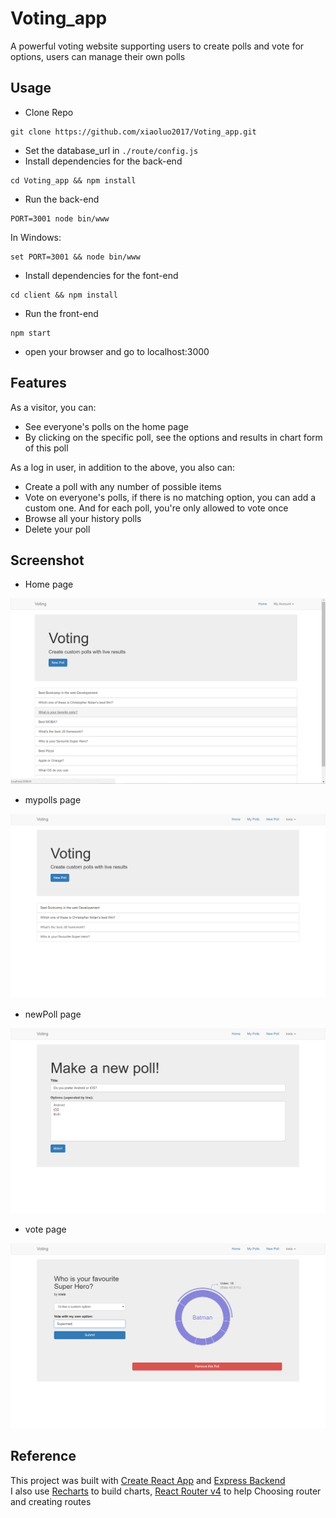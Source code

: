 # Voting_app
A powerful voting website supporting users to create polls and vote for options, users can manage their own polls

## Usage
* Clone Repo 
```
git clone https://github.com/xiaoluo2017/Voting_app.git
```
* Set the database_url in ```./route/config.js```
* Install dependencies for the back-end 
```
cd Voting_app && npm install
```
* Run the back-end 
```
PORT=3001 node bin/www
```
In Windows: 
```
set PORT=3001 && node bin/www
```
* Install dependencies for the font-end 
```
cd client && npm install
```
* Run the front-end 
```
npm start
```
* open your browser and go to localhost:3000

## Features
As a visitor, you can:
* See everyone's polls on the home page
* By clicking on the specific poll, see the options and results in chart form of this poll 

As a log in user, in addition to the above, you also can:
* Create a poll with any number of possible items
* Vote on everyone's polls, if there is no matching option, you can add a custom one. And for each poll, you're only allowed to vote once
* Browse all your history polls
* Delete your poll

## Screenshot
* Home page
<img src="https://github.com/xiaoluo2017/Voting_app/blob/master/images/home.PNG">

* mypolls page
<img src="https://github.com/xiaoluo2017/Voting_app/blob/master/images/myPolls.PNG">

* newPoll page
<img src="https://github.com/xiaoluo2017/Voting_app/blob/master/images/newPoll.PNG">

* vote page
<img src="https://github.com/xiaoluo2017/Voting_app/blob/master/images/poll.PNG">

## Reference
This project was built with [Create React App](https://github.com/facebookincubator/create-react-app) and [Express Backend](https://daveceddia.com/create-react-app-express-backend/)</br>
I also use [Recharts](http://recharts.org/#/zh-CN/guide) to build charts, [React Router v4](https://medium.com/@pshrmn/a-simple-react-router-v4-tutorial-7f23ff27adf) to help Choosing router and creating routes
